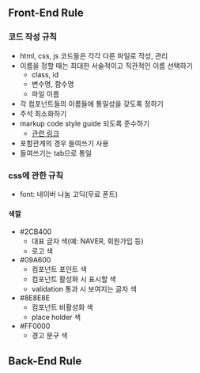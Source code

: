 ## Front-End Rule
### 코드 작성 규칙
- html, css, js 코드들은 각각 다른 파일로 작성, 관리
- 이름을 정할 때는 최대한 서술적이고 직관적인 이름 선택하기
    - class, id
    - 변수명, 함수명
    - 파일 이름
- 각 컴포넌트들의 이름들에 통일성을 갖도록 정하기
- 주석 최소화하기
- markup code style guide 되도록 준수하기
    - [관련 링크](https://tpl-code-style-guide.readthedocs.io/en/latest/markup/#markup-code-style-guide)
- 포함관계의 경우 들여쓰기 사용
- 들여쓰기는 tab으로 통일

### css에 관한 규칙
- font: 네이버 나눔 고딕(무료 폰트)
#### 색깔
- #2CB400 
    - 대표 글자 색(예: NAVER, 회원가입 등)
    - 로고 색
- #09A600
    - 컴포넌트 포인트 색
    - 컴포넌트 활성화 시 표시할 색
    - validation 통과 시 보여지는 글자 색
- #8E8E8E
    - 컴포넌트 비활성화 색
    - place holder 색 
- #FF0000
    - 경고 문구 색

## Back-End Rule

